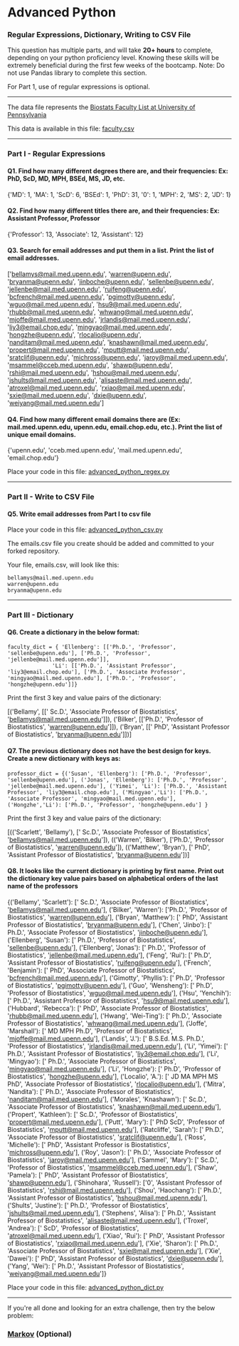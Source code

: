 # Advanced Python    

### Regular Expressions, Dictionary, Writing to CSV File  

This question has multiple parts, and will take **20+ hours** to complete, depending on your python proficiency level.  Knowing these skills will be extremely beneficial during the first few weeks of the bootcamp.  Note:  Do not use Pandas library to complete this section.  

For Part 1, use of regular expressions is optional.  

---

The data file represents the [Biostats Faculty List at University of Pennsylvania](http://www.med.upenn.edu/cceb/biostat/faculty.shtml)

This data is available in this file:  [faculty.csv](python/faculty.csv)

--- 

### Part I - Regular Expressions  


#### Q1. Find how many different degrees there are, and their frequencies: Ex:  PhD, ScD, MD, MPH, BSEd, MS, JD, etc.

{'MD': 1, 'MA': 1, 'ScD': 6, 'BSEd': 1, 'PhD': 31, '0': 1, 'MPH': 2, 'MS': 2, 'JD': 1}


#### Q2. Find how many different titles there are, and their frequencies:  Ex:  Assistant Professor, Professor

{'Professor': 13, 'Associate': 12, 'Assistant': 12}


#### Q3. Search for email addresses and put them in a list.  Print the list of email addresses.

['bellamys@mail.med.upenn.edu', 'warren@upenn.edu', 'bryanma@upenn.edu', 'jinboche@upenn.edu', 'sellenbe@upenn.edu', 'jellenbe@mail.med.upenn.edu', 'ruifeng@upenn.edu', 'bcfrench@mail.med.upenn.edu', 'pgimotty@upenn.edu', 'wguo@mail.med.upenn.edu', 'hsu9@mail.med.upenn.edu', 'rhubb@mail.med.upenn.edu', 'whwang@mail.med.upenn.edu', 'mjoffe@mail.med.upenn.edu', 'jrlandis@mail.med.upenn.edu', 'liy3@email.chop.edu', 'mingyao@mail.med.upenn.edu', 'hongzhe@upenn.edu', 'rlocalio@upenn.edu', 'nanditam@mail.med.upenn.edu', 'knashawn@mail.med.upenn.edu', 'propert@mail.med.upenn.edu', 'mputt@mail.med.upenn.edu', 'sratclif@upenn.edu', 'michross@upenn.edu', 'jaroy@mail.med.upenn.edu', 'msammel@cceb.med.upenn.edu', 'shawp@upenn.edu', 'rshi@mail.med.upenn.edu', 'hshou@mail.med.upenn.edu', 'jshults@mail.med.upenn.edu', 'alisaste@mail.med.upenn.edu', 'atroxel@mail.med.upenn.edu', 'rxiao@mail.med.upenn.edu', 'sxie@mail.med.upenn.edu', 'dxie@upenn.edu', 'weiyang@mail.med.upenn.edu']


#### Q4. Find how many different email domains there are (Ex:  mail.med.upenn.edu, upenn.edu, email.chop.edu, etc.).  Print the list of unique email domains.

{'upenn.edu', 'cceb.med.upenn.edu', 'mail.med.upenn.edu', 'email.chop.edu'}

Place your code in this file: [advanced_python_regex.py](python/advanced_python_regex.py)

---

### Part II - Write to CSV File

#### Q5.  Write email addresses from Part I to csv file

Place your code in this file: [advanced_python_csv.py](python/advanced_python_csv.py)

The emails.csv file you create should be added and committed to your forked repository.

Your file, emails.csv, will look like this:
```
bellamys@mail.med.upenn.edu
warren@upenn.edu
bryanma@upenn.edu
```

---

### Part III - Dictionary

#### Q6.  Create a dictionary in the below format:
```
faculty_dict = { 'Ellenberg': [['Ph.D.', 'Professor', 'sellenbe@upenn.edu'], ['Ph.D.', 'Professor', 'jellenbe@mail.med.upenn.edu']],
              'Li': [['Ph.D.', 'Assistant Professor', 'liy3@email.chop.edu'], ['Ph.D.', 'Associate Professor', 'mingyao@mail.med.upenn.edu'], ['Ph.D.', 'Professor', 'hongzhe@upenn.edu']]}
```
Print the first 3 key and value pairs of the dictionary:

[('Bellamy', [[' Sc.D.', 'Associate Professor of Biostatistics', 'bellamys@mail.med.upenn.edu']]), ('Bilker', [['Ph.D.', 'Professor of Biostatistics', 'warren@upenn.edu']]), ('Bryan', [[' PhD', 'Assistant Professor of Biostatistics', 'bryanma@upenn.edu']])]

#### Q7.  The previous dictionary does not have the best design for keys.  Create a new dictionary with keys as:

```
professor_dict = {('Susan', 'Ellenberg'): ['Ph.D.', 'Professor', 'sellenbe@upenn.edu'], ('Jonas', 'Ellenberg'): ['Ph.D.', 'Professor', 'jellenbe@mail.med.upenn.edu'], ('Yimei', 'Li'): ['Ph.D.', 'Assistant Professor', 'liy3@email.chop.edu'], ('Mingyao','Li'): ['Ph.D.', 'Associate Professor', 'mingyao@mail.med.upenn.edu'], ('Hongzhe','Li'): ['Ph.D.', 'Professor', 'hongzhe@upenn.edu'] }
```

Print the first 3 key and value pairs of the dictionary:

[(('Scarlett', 'Bellamy'), [' Sc.D.', 'Associate Professor of Biostatistics', 'bellamys@mail.med.upenn.edu']), (('Warren', 'Bilker'), ['Ph.D.', 'Professor of Biostatistics', 'warren@upenn.edu']), (('Matthew', 'Bryan'), [' PhD', 'Assistant Professor of Biostatistics', 'bryanma@upenn.edu'])]

#### Q8.  It looks like the current dictionary is printing by first name.  Print out the dictionary key value pairs based on alphabetical orders of the last name of the professors

{('Bellamy', 'Scarlett'): [' Sc.D.', 'Associate Professor of Biostatistics', 'bellamys@mail.med.upenn.edu'], ('Bilker', 'Warren'): ['Ph.D.', 'Professor of Biostatistics', 'warren@upenn.edu'], ('Bryan', 'Matthew'): [' PhD', 'Assistant Professor of Biostatistics', 'bryanma@upenn.edu'], ('Chen', 'Jinbo'): [' Ph.D.', 'Associate Professor of Biostatistics', 'jinboche@upenn.edu'], ('Ellenberg', 'Susan'): [' Ph.D.', 'Professor of Biostatistics', 'sellenbe@upenn.edu'], ('Ellenberg', 'Jonas'): [' Ph.D.', 'Professor of Biostatistics', 'jellenbe@mail.med.upenn.edu'], ('Feng', 'Rui'): [' Ph.D', 'Assistant Professor of Biostatistics', 'ruifeng@upenn.edu'], ('French', 'Benjamin'): [' PhD', 'Associate Professor of Biostatistics', 'bcfrench@mail.med.upenn.edu'], ('Gimotty', 'Phyllis'): [' Ph.D', 'Professor of Biostatistics', 'pgimotty@upenn.edu'], ('Guo', 'Wensheng'): [' Ph.D', 'Professor of Biostatistics', 'wguo@mail.med.upenn.edu'], ('Hsu', 'Yenchih'): [' Ph.D.', 'Assistant Professor of Biostatistics', 'hsu9@mail.med.upenn.edu'], ('Hubbard', 'Rebecca'): [' PhD', 'Associate Professor of Biostatistics', 'rhubb@mail.med.upenn.edu'], ('Hwang', 'Wei-Ting'): [' Ph.D.', 'Associate Professor of Biostatistics', 'whwang@mail.med.upenn.edu'], ('Joffe', 'Marshall'): [' MD MPH Ph.D', 'Professor of Biostatistics', 'mjoffe@mail.med.upenn.edu'], ('Landis', 'J.'): [' B.S.Ed. M.S. Ph.D.', 'Professor of Biostatistics', 'jrlandis@mail.med.upenn.edu'], ('Li', 'Yimei'): [' Ph.D.', 'Assistant Professor of Biostatistics', 'liy3@email.chop.edu'], ('Li', 'Mingyao'): [' Ph.D.', 'Associate Professor of Biostatistics', 'mingyao@mail.med.upenn.edu'], ('Li', 'Hongzhe'): [' Ph.D', 'Professor of Biostatistics', 'hongzhe@upenn.edu'], ('Localio', 'A.'): [' JD MA MPH MS PhD', 'Associate Professor of Biostatistics', 'rlocalio@upenn.edu'], ('Mitra', 'Nandita'): [' Ph.D.', 'Associate Professor of Biostatistics', 'nanditam@mail.med.upenn.edu'], ('Morales', 'Knashawn'): [' Sc.D.', 'Associate Professor of Biostatistics', 'knashawn@mail.med.upenn.edu'], ('Propert', 'Kathleen'): [' Sc.D.', 'Professor of Biostatistics', 'propert@mail.med.upenn.edu'], ('Putt', 'Mary'): [' PhD ScD', 'Professor of Biostatistics', 'mputt@mail.med.upenn.edu'], ('Ratcliffe', 'Sarah'): [' Ph.D.', 'Associate Professor of Biostatistics', 'sratclif@upenn.edu'], ('Ross', 'Michelle'): [' PhD', 'Assistant Professor is Biostatistics', 'michross@upenn.edu'], ('Roy', 'Jason'): [' Ph.D.', 'Associate Professor of Biostatistics', 'jaroy@mail.med.upenn.edu'], ('Sammel', 'Mary'): [' Sc.D.', 'Professor of Biostatistics', 'msammel@cceb.med.upenn.edu'], ('Shaw', 'Pamela'): [' PhD', 'Assistant Professor of Biostatistics', 'shawp@upenn.edu'], ('Shinohara', 'Russell'): ['0', 'Assistant Professor of Biostatistics', 'rshi@mail.med.upenn.edu'], ('Shou', 'Haochang'): [' Ph.D.', 'Assistant Professor of Biostatistics', 'hshou@mail.med.upenn.edu'], ('Shults', 'Justine'): [' Ph.D.', 'Professor of Biostatistics', 'jshults@mail.med.upenn.edu'], ('Stephens', 'Alisa'): [' Ph.D.', 'Assistant Professor of Biostatistics', 'alisaste@mail.med.upenn.edu'], ('Troxel', 'Andrea'): [' ScD', 'Professor of Biostatistics', 'atroxel@mail.med.upenn.edu'], ('Xiao', 'Rui'): [' PhD', 'Assistant Professor of Biostatistics', 'rxiao@mail.med.upenn.edu'], ('Xie', 'Sharon'): [' Ph.D.', 'Associate Professor of Biostatistics', 'sxie@mail.med.upenn.edu'], ('Xie', 'Dawei'): [' PhD', 'Assistant Professor of Biostatistics', 'dxie@upenn.edu'], ('Yang', 'Wei'): [' Ph.D.', 'Assistant Professor of Biostatistics', 'weiyang@mail.med.upenn.edu']}

Place your code in this file: [advanced_python_dict.py](python/advanced_python_dict.py)

--- 

If you're all done and looking for an extra challenge, then try the below problem:  

### [Markov](python/markov.py) (Optional)

